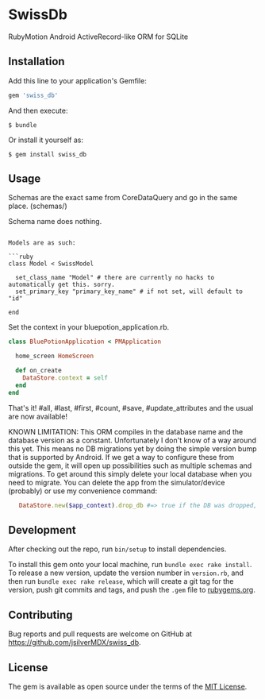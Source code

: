 # SwissDb

RubyMotion Android ActiveRecord-like ORM for SQLite

## Installation

Add this line to your application's Gemfile:

```ruby
gem 'swiss_db'
```

And then execute:

    $ bundle

Or install it yourself as:

    $ gem install swiss_db

## Usage

Schemas are the exact same from CoreDataQuery and go in the same place. (schemas/)

Schema name does nothing.

```

Models are as such:

```ruby
class Model < SwissModel

  set_class_name "Model" # there are currently no hacks to automatically get this. sorry.
  set_primary_key "primary_key_name" # if not set, will default to "id"

end
```

Set the context in your bluepotion_application.rb.

```ruby
class BluePotionApplication < PMApplication

  home_screen HomeScreen

  def on_create
    DataStore.context = self
  end
end
```

That's it! #all, #last, #first, #count, #save, #update_attributes and the usual are now available!

KNOWN LIMITATION: This ORM compiles in the database name and the database version as a constant. Unfortunately I don't know of a way around this yet. This means no DB migrations yet by doing the simple version bump that is supported by Android. If we get a way to configure these from outside the gem, it will open up possibilities such as multiple schemas and migrations. To get around this simply delete your local database when you need to migrate. You can delete the app from the simulator/device (probably) or use my convenience command:

```ruby
   DataStore.new($app_context).drop_db #=> true if the DB was dropped, false if not
```

## Development

After checking out the repo, run `bin/setup` to install dependencies.

To install this gem onto your local machine, run `bundle exec rake install`. To release a new version, update the version number in `version.rb`, and then run `bundle exec rake release`, which will create a git tag for the version, push git commits and tags, and push the `.gem` file to [rubygems.org](https://rubygems.org).

## Contributing

Bug reports and pull requests are welcome on GitHub at https://github.com/jsilverMDX/swiss_db.


## License

The gem is available as open source under the terms of the [MIT License](http://opensource.org/licenses/MIT).

